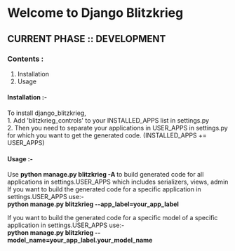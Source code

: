 <h1>Welcome to Django Blitzkrieg</h1>
<h2> CURRENT PHASE :: DEVELOPMENT</h2>
<h3> Contents :</h3>

1. Installation
2. Usage

<h4>Installation :-</h4>
To install django_blitzkrieg, <br> 
1. Add 'blitzkrieg_controls' to your INSTALLED_APPS list in settings.py <br>
2. Then you need to separate your applications in USER_APPS in settings.py for which you want to get the generated code. (INSTALLED_APPS += USER_APPS) <br>

<h4>Usage :-</h4>
Use <b>python manage.py blitzkrieg -A </b> to build generated code for all applications in settings.USER_APPS which includes serializers, views, admin <br>
If you want to build the generated code for a specific application in settings.USER_APPS use:- <br>
<b>python manage.py blitzkrieg --app_label=your_app_label</b>


If you want to build the generated code for a specific model of a specific application in settings.USER_APPS use:- <br>
<b>python manage.py blitzkrieg --model_name=your_app_label.your_model_name</b>
